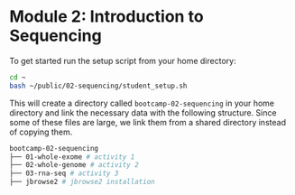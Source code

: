# Module 2: Introduction to Sequencing

<!-- TODO: copy this content into first slide -->

To get started run the setup script from your home directory:

```bash
cd ~
bash ~/public/02-sequencing/student_setup.sh 
```

This will create a directory called `bootcamp-02-sequencing` in your home directory and link the necessary data with the following structure. Since some of these files are large, we link them from a shared directory instead of copying them.

```bash
bootcamp-02-sequencing
├── 01-whole-exome # activity 1
├── 02-whole-genome # activity 2
├── 03-rna-seq # activity 3
├── jbrowse2 # jbrowse2 installation 
```

<!-- TODO: add jbrowse startup -->
